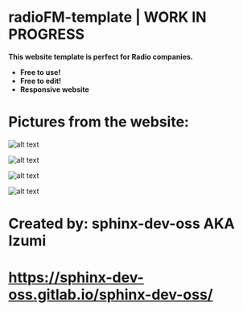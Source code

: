 # radioFM-template | WORK IN PROGRESS

**This website template is perfect for Radio companies.**

- **Free to use!**
- **Free to edit!**
- **Responsive website**

# Pictures from the website:

![alt text](https://i.imgur.com/kxyP5Tb.png)

![alt text](https://i.imgur.com/2FW5BAM.png)

![alt text](https://i.imgur.com/2JBQErs.png)

![alt text](https://i.imgur.com/zGm4emh.png)

# Created by: sphinx-dev-oss AKA Izumi
# https://sphinx-dev-oss.gitlab.io/sphinx-dev-oss/
